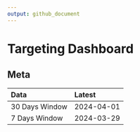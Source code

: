 ```yaml
---
output: github_document
---
```


# Targeting Dashboard



## Meta


|Data           |Latest     |
|:--------------|:----------|
|30 Days Window |2024-04-01 |
|7 Days Window  |2024-03-29 |
